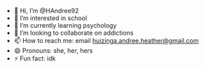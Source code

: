 - 👋 Hi, I’m @HAndree92
- 👀 I’m interested in school
- 🌱 I’m currently learning psychology
- 💞️ I’m looking to collaborate on addictions
- 📫 How to reach me: email huizinga.andree.heather@gmail.com
- 😄 Pronouns: she, her, hers
- ⚡ Fun fact: idk

<!---
HAndree92/HAndree92 is a ✨ special ✨ repository because its `README.md` (this file) appears on your GitHub profile.
You can click the Preview link to take a look at your changes.
--->
